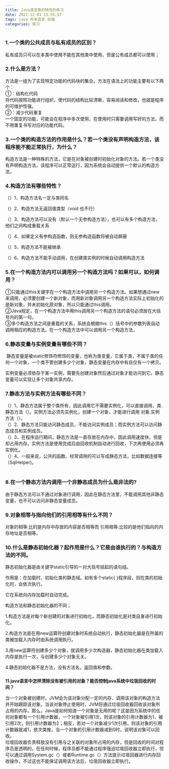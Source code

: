 ```yaml
---
title: Java语言类的特性的练习
date: 2021-12-01 15:55:57
tags: java 开发语言 后端
categories: 练习
---
```


<!--more-->

### **1.一个类的公共成员与私有成员的区别？**

私有成员只可以在本类中使用不能在其他类中使用，但是公有成员都可以使用；

### **2.什么是方法？**

方法是一组为了实现特定功能的代码块的集合。方法在语法上的功能主要有以下两个：  
①：结构化代码  
将代码按照功能进行组织，使代码的结构比较清晰，容易阅读和修改，也就是程序的可维护性强。  
②：减少代码重复  
一个固定的功能，可能会在程序中多次使用，在使用时只需要调用写好的方法，而不用重复书写对应的功能代码。

### **3.一个类的构造方法的作用是什么？若一个类没有声明构造方法，该程序能不能正常执行，为什么？**

构造方法是一种特殊的方法，它是在对象被创建时初始化对象的方法。若一个类没有声明构造方法，该程序可以正常运行，因为系统会自动提供一个默认的构造方法。

### **4.构造方法有哪些特性？**

（）1、构造方法名一定与类同名

（）2、构造方法无返回值类型（void 也不行）

（）3、构造方法可以没有（默认一个无参构造方法），也可以有多个构造方法，他们之间构成重载关系

（）4、如果定义有参构造函数，则无参构造函数将被自动屏蔽

（）5、构造方法不能被继承

（）6、构造方法不能手动调用，在创建类实例的时候自动调用构造方法

### **5.在一个构造方法内可以调用另一个构造方法吗？如果可以，如何调用？**

①只能通过this关键字在一个构造方法中调用另一个构造方法。如果想通过new来调用，必须要创建一个新对象，而用新对象调用另一个构造方法实际上初始化的是新对象，并未初始化原对象，所以只能通过this调用。  
②Java规定，在一个构造方法中用this调用另一个构造方法的语句必须放在大括号内的第一句。  
③多个构造方法之间是重载的关系，系统会根据this（）括号中的参数列表自动调用相应的构造方法。在一个构造方法中可以调用另一个构造方法，

### **6.静态变量与实例变量有哪些不同？**

 静态变量是被static修饰符修饰的变量，也称为类变量，它属于类，不属于类的任何一个对象，一个类不管创建多少个对象，静态变量在内存中有且仅有一个拷贝。

实例变量必须依存于某一实例，需要先创建对象然后通过对象才能访问到它。静态变量可以实现让多个对象共享内存。

### **7.静态方法与实例方法有哪些不同？**

（）1、静态方法属于整个类所有，因此调用它不需要实例化，可以直接调用，类.静态方法（）。实例方法必须先实例化，创建一个对象，才能进行调用 对象.实例方法（）。  
（）2、静态方法只能访问静态成员，不能访问实例成员；而实例方法可以访问静态成员和实例成员。  
（）3、在程序运行期间，静态方法是一直存放在内存中，因此调用速度快，但是却占用内存。实例方法是使用完成后由回收机制自动进行回收，下次再使用必须再实例化。  
（）4、一般来说，公共的函数、经常调用的可以写成静态方法，比如数据连接等（SqlHelper\)。  
 

### **8.在一个静态方法内调用一个非静态成员为什么是非法的\?**

由于静态方法可以不通过对象进行调用，因此在静态方法里，不能调用其他非静态变量，也不可以访问非静态变量成员。

### **9.对象相等与指向他们的引用相等有什么不同？**

对象的相等:比的是内存中存放的内容是否相等而 引用相等:比较的是他们指向的内存地址是否相等。

### **10.什么是静态初始化器？起作用是什么？它是由谁执行的？与构造方法的不同。**

静态初始化器是由关键字static引导的一对大括号括起的语句组。

作用是：在加载时，初始化类的静态域。如有多个static\{ \}程序段，则在类的初始化时，会依次执行。

它在系统向内存加载时自动完成。

构造方法和静态初始化器的不同；

1.构造方法是对每个新创建的对象进行初始化，而静态初始化是对类自身进行初始化。

2.构造方法是在用new运算符创建对象时系统自动执行，静态初始化器是在所属的类被加载入内存时由系统调用执行。

3.用new运算符创建多少个对象，就调用多少次构造器，静态初始化器在类加载入内存是执行一次，与创建多少个对象无关。

4.静态初始化器不是方法，没有方法名，返回值和参数。

###   
**11.java语言中怎样清除没有被引用的对象？能否控制java系统中垃圾回收的时间？**

当一个对象被创建时，JVM会为该对象分配一定的内存、调用该对象的构造方法并开始跟踪该对象。当该对象停止使用时，JVM将通过垃圾回收器回收该对象所占用的内存。那么，Java是如何知道一个对象是无用的呢？这是因为系统中的任何对象都有一个引用计数器，一个对象被引用1次，则该对象的引用计数器为1，被引用2次，则引用计数器为2；相反，若对一个对象减少1次引用，则该对象的引用计数器就减1，依次类推，当一个对象的引用计数器减到0时，说明该对象可以回收。  
垃圾回收器负责释放没有引用与之关联的对象所占用的内存，但是回收的时间对程序员是透明的，在任何时候，程序员都不能通过程序强迫垃圾回收器立即执行，但可以通过调用System.gc（）或者Runtime.gc（）方法提示垃圾回器进行内存回收操作，不过这也不能保证调用该方法后，垃圾回收器立即执行。
